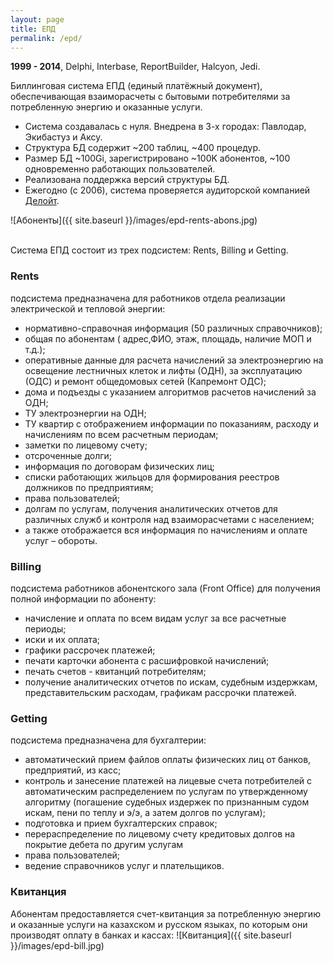 ```yaml
---
layout: page
title: ЕПД
permalink: /epd/
---
```


<b>1999 - 2014</b>, Delphi, Interbase, ReportBuilder, Halcyon, Jedi.

Биллинговая система ЕПД (единый платёжный документ), обеспечивающая взаиморасчеты с бытовыми потребителями за потребленную энергию и оказанные услуги.

* Система создавалась с нуля. Внедрена в 3-х городах: Павлодар, Экибастуз и Аксу.
* Структура БД содержит ~200 таблиц, ~400 процедур.
* Размер БД ~100Gi, зарегистрировано ~100K абонентов, ~100 одновременно работающих пользователей.
* Реализована поддержка версий структуры БД.
* Ежегодно (с 2006), система проверяется аудиторской компанией [Делойт](https://www2.deloitte.com/ru/ru.html).

![Абоненты]({{ site.baseurl }}/images/epd-rents-abons.jpg)

<br>
Система ЕПД состоит из трех подсистем: Rents, Billing и Getting.

### Rents
подсистема предназначена для работников отдела реализации электрической и тепловой энергии:

* нормативно-справочная информация (50 различных справочников);
* общая по абонентам ( адрес,ФИО, этаж, площадь, наличие МОП и т.д.);
* оперативные данные для расчета  начислений за электроэнергию на освещение лестничных клеток и лифты (ОДН), за эксплуатацию (ОДС) и ремонт общедомовых сетей (Капремонт ОДС);
* дома и подъезды с указанием алгоритмов расчетов начислений за ОДН;
* ТУ электроэнергии на ОДН;
* ТУ квартир с отображением информации по показаниям, расходу и начислениям по всем расчетным периодам;
* заметки по лицевому счету;
* отсроченные долги;
* информация по договорам физических лиц;
* списки работающих жильцов для формирования реестров должников по предприятиям;
* права пользователей;
* долгам по услугам, получения аналитических отчетов для различных служб и контроля над взаиморасчетами с населением;
* а также отображается вся информация по начислениям и оплате услуг – обороты.

### Billing
подсистема работников абонентского зала (Front Office) для получения полной информации по абоненту:

* начисление и оплата по всем видам услуг за все расчетные периоды;
* иски и их оплата;
* графики рассрочек платежей;
* печати карточки абонента с расшифровкой начислений;
* печать счетов - квитанций потребителям;
* получение аналитических отчетов по искам, судебным издержкам, представительским расходам, графикам рассрочки платежей.

### Getting
подсистема предназначена для бухгалтерии:

* автоматический прием файлов оплаты физических лиц от банков, предприятий, из касс; 
* контроль и занесение платежей на лицевые счета потребителей с автоматическим распределением по услугам по утвержденному алгоритму (погашение судебных издержек по признанным судом искам, пени по теплу и э/э, а затем долгов по услугам); 
* подготовка и прием бухгалтерских справок; 
* перераспределение по лицевому счету кредитовых долгов на покрытие дебета по другим услугам
* права пользователей;
* ведение справочников услуг и плательщиков.

### Квитанция
Абонентам предоставляется счет-квитанция за потребленную энергию и оказанные услуги на казахском и русском языках, по которым они производят оплату в банках и кассах:
![Квитанция]({{ site.baseurl }}/images/epd-bill.jpg)
